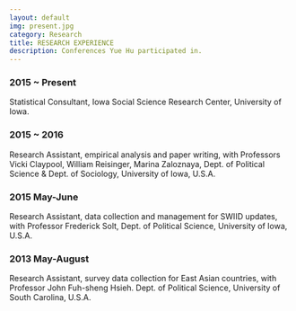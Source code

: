 ```yaml
---
layout: default
img: present.jpg
category: Research
title: RESEARCH EXPERIENCE
description: Conferences Yue Hu participated in.
---
```


### 2015 ~ Present
Statistical Consultant, Iowa Social Science Research Center, University of Iowa.

### 2015 ~ 2016
Research Assistant, empirical analysis and paper writing, with Professors Vicki Claypool, William Reisinger, Marina Zaloznaya, Dept. of Political Science & Dept. of Sociology, University of Iowa, U.S.A.

### 2015 May-June
Research Assistant, data collection and management for SWIID updates, with Professor Frederick Solt, Dept. of Political Science, University of Iowa, U.S.A.


### 2013 May-August
Research Assistant, survey data collection for East Asian countries, with Professor John Fuh-sheng Hsieh. Dept. of Political Science, University of South Carolina, U.S.A.